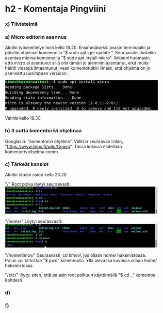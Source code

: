 # h2 - Komentaja Pingviini

### x) Tiivistelmä

### a) Micro editorin asennus

Aloitin työskentelyn noin kello 18.20. Ensimmäiseksi avasin terminaalin ja päivitin ohjelmat komennolla "$ sudo apt-get update
". Seuraavaksi kokeilin asentaa microa komennolla "$ sudo apt install micro". Ilokseni huomasin, että micro ei asentunut sillä olin tämän jo aiemmin asentanut, eikä muita häiriö viestejä ilmaantunut, vaan komentotulkki ilmaisi, että ohjelma on jo asennettu uusimpaan versioon.

![a](images/micro.png)

Valmis kello 18.30

### b) 3 uutta komentorivi ohjelmaa

Googlasin: "komentorivi ohjelma". Valitsin seuraavan linkin, "https://www.linux.fi/wiki/Comm". Tässä linkissä esitellään komentoriviohjelma comm

### c) Tärkeät kansiot

Aloitin tämän osion kello 20.20

"/" Root polku löytyi seuraavasti:
![c](images/root.png)

"/home/" Löytyi seuraavasti:
![c](images/home.png)

"/home/timov/" Seuraavasti, cd timov/, jos ollaan home/ hakemistossa. Polun voi tarkistaa "$ pwd" komennolla. Yllä olevassa kuvassa ollaan home/ hakemistossa.

"/etc/" löytyi siten, että palasin root polkuun käyttämällä "$ cd .." komentoa kahdesti.


### d)
### f)

